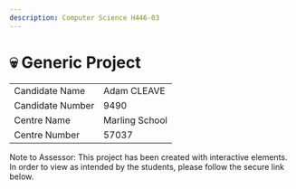 ```yaml
---
description: Computer Science H446-03
---
```


# 💀 Generic Project

|                  |                |
| ---------------- | -------------- |
| Candidate Name   | Adam CLEAVE    |
| Candidate Number | 9490           |
| Centre Name      | Marling School |
| Centre Number    | 57037          |

Note to Assessor: This project has been created with interactive elements. In order to view as intended by the students, please follow the secure link below.
